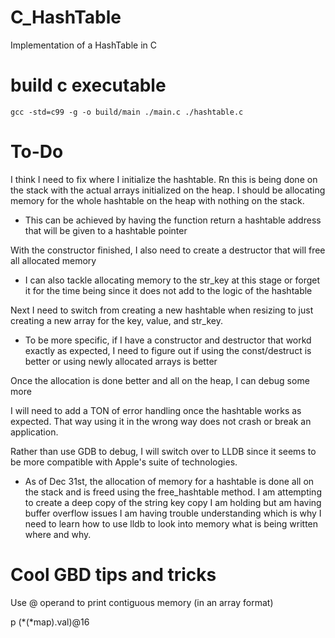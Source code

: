 # C_HashTable

Implementation of a HashTable in C

# build c executable

`gcc -std=c99 -g -o build/main ./main.c ./hashtable.c`

# To-Do

I think I need to fix where I initialize the hashtable. Rn this is being done on the stack with the actual arrays initialized on the heap. I should be allocating memory for the whole hashtable on the heap with nothing on the stack.

- This can be achieved by having the function return a hashtable address that will be given to a hashtable pointer

With the constructor finished, I also need to create a destructor that will free all allocated memory

- I can also tackle allocating memory to the str_key at this stage or forget it for the time being since it does not add to the logic of the hashtable

Next I need to switch from creating a new hashtable when resizing to just creating a new array for the key, value, and str_key.

- To be more specific, if I have a constructor and destructor that workd exactly as expected, I need to figure out if using the const/destruct is better or using newly allocated arrays is better

Once the allocation is done better and all on the heap, I can debug some more

I will need to add a TON of error handling once the hashtable works as expected. That way using it in the wrong way does not crash or break an application.

Rather than use GDB to debug, I will switch over to LLDB since it seems to be more compatible with Apple's suite of technologies.

- As of Dec 31st, the allocation of memory for a hashtable is done all on the stack and is freed using the free_hashtable method. I am attempting to create a deep copy of the string key copy I am holding but am having buffer overflow issues I am having trouble understanding which is why I need to learn how to use lldb to look into memory what is being written where and why.

# Cool GBD tips and tricks

Use @ operand to print contiguous memory (in an array format)

p (\*(\*map).val)@16

